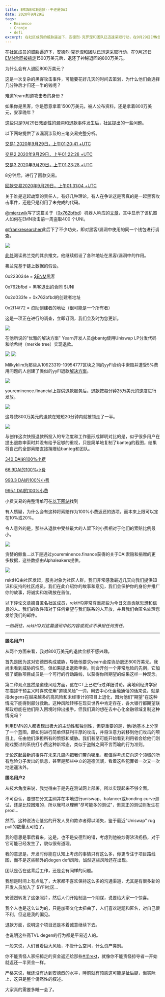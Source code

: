 ```yaml
---
title: EMINENCE退款--干还是DAI
date: 2020年9月29日
tags:
  - Eminence 
  - Cronje 
  - defi
excerpt: 在社区成员的威胁逼迫下，安德烈·克罗涅和团队已迅速采取行动，在9月29日EMN合同被掠走1500万美元后，退还了神秘退回的800万美元。
---
```


在社区成员的威胁逼迫下，安德烈·克罗涅和团队已迅速采取行动，在9月29日[EMN合同被掠走](https://rekt.news/eminence-rekt-in-prod/)1500万美元后，退还了神秘退回的800万美元。

为什么会有人退回800万美元？

这是一次复杂的黑客攻击事件，可能要花好几天的时间去策划，为什么他们会选择几分钟后才归还一半的钱呢？

难道Yearn知道攻击者的身份？

如果你是黑客，你是愿意拿着1500万美元，被人公布资料，还是拿着800万美元，安享晚年？

这些只是9月29日戏剧性的漏洞和退款事件发生后，社区提出的一些问题。

以下网站提供了该漏洞涉及的三笔交易完整分析。

[交易1 2020年9月29日，上午01:20:41 +UTC](https://ethtx.info/0x3503253131644dd9f52802d071de74e456570374d586ddd640159cf6fb9b8ad8)

[交易2 2020年9月29日，上午01:22:28 +UTC](https://ethtx.info/0x045b60411af18114f1986957a41296ba2a97ccff75a9b38af818800ea9da0b2a)

[交易3 2020年9月29日，上午01:23:28 +UTC](https://ethtx.info/0x4f0f495dbcb58b452f268b9149a418524e43b13b55e780673c10b3b755340317)

8分钟后，进行了回款交易。

[回款交易2020年9月29日，上午01:31:04 +UTC](https://ethtx.info/0x7bc97357364222207f1f011b22ad98ba78fcd3c25d3398346caa3928cdf4a4dd)

关于谁是这起劫案的责任人，有好几种理论，有人在争论这是否真的是一起黑客攻击事件，还是只是利用了未完成的代码。

[@mierzwik](https://twitter.com/mierzwik)写了这篇关于（[0x762bfbd](https://etherscan.io/address/0x762bfbd8dc93fac514fd89c027e81621e8597441)）机器人响应的[文章](https://medium.com/@mierzwik/hey-bot-give-me-all-your-money-e1f692594f2e)，其中显示了该机器人如何在EMN攻击前一周盗取400 个UNI。

[@frankresearcher](https://twitter.com/FrankResearcher)此后下了不少功夫，即对黑客/漏洞中使用的同一个钱包进行调查。 

![](https://lh6.googleusercontent.com/qov3BuEa6rc6VT97cxBh7jgvRYxeOMDi8PbS3qgjTyIKLVIZwE5d8yA1TtDPCuXM-7WmFhMAma9hdVdskBbEEZWG3XMl3ntRdiGVKhbnk2aDnlzTBOSpf1Iz0R_hTbj4yFdLxKVz)

[此处](https://twitter.com/FrankResearcher/status/1310885102407254021?s=20)阅读弗兰克的其余推文。他继续假设了各种地址在黑客/漏洞中的作用。

弗兰克基于链上数据的假设。

0x223034e = [$ENM](https://twitter.com/search?q=%24ENM&src=cashtag_click)黑客

0x762bfbd = 黑客退出的合同 $UNI

0x2d033fe = 0x762bfbd的创建者地址

0x2f14f72 = 资助创建者的地址（很可能是一个所有者）

这是一项正在进行的调查，立即订阅，我们会及时为您更新。

![](https://lh5.googleusercontent.com/bElo-Tzz3WEbKufKV60H8JybrfXU_jwZ4m5XmRARI3FsQCE9v57iOqnrOb89woPqABSKOBpGd6oMpwr4okPa42bKsiXrzNYkuoUNwXTN7sM6P9pxmXKpxBma5XIxHC5AzE5wMTnq)
 
在他所说的"优雅的解决方案" Yearn开发人员@bantg使用Uniswap LP分发代码和哈希树（merkle tree）实现退款。   

![](https://lh4.googleusercontent.com/N6RtgR2lbxx_noX8jN7NPq5o3kmScgGaOhpQnBgS6-QPU3l7GnWvEvbGBGybHNOKsMmpgR_gOCAxA4BALyDaHXkub1i89MDIyVjRDN-spFd7TgejtVFygH88VbZnjSPgsOytYUYu)
![](https://lh6.googleusercontent.com/KBuK7SdgDK_F5xS3SDpMwR3mawVkKuG4YhPOS90HjyjY1JewDai5IXxp7dsA3ROWvabWdhr2AI7YX2GeJhlT92bbIFctdRKwk-SjE_O0IXogKOYFLDALNu5DAZQEzww3gNFGzbmX)

Milkyklim为那些从10923319-10954777区块之间的yyFI合约中索赔并遭受5%费用问题的人创建了类似的yyFI退款[解决方案](https://gist.github.com/banteg/b2a3b78cdd59ea346afc56181e7a07cd)。 

![](https://lh4.googleusercontent.com/FiHtOA8Xk-LxkXVD4Cm-eq0ftH7tPFPxNoCmbzX1EXzppq4Hz_Ge9RIgHdD8gzV02dexKQGrljMg46xXl0mJTrocaHofDR2fdgpOYcA2bDxGAxH8fM0NE9rWTajN5duN4i4NG3ro)

youreminence.financial上提供退款服务后，退款按每分钟25万美元的速度进行发放。 

![](https://lh4.googleusercontent.com/Cj0OwsQJkhLnq8Lheqzy6Qa_rLUbG0x4h_xkBLpeLSZPETYI5Tt4TaGlA9_4HACZw-0mSCnW0kYejV0F88Hb6nWlvTTEUTlhx3pMeGczF2nJ9QzwR3pdO5ydhQk_pfT3OG6FheMR)

这导致800万美元的退款在短短20分钟内就被领走了一半。 

![](https://lh3.googleusercontent.com/jSpxxX0Z1wyYeVZlXFy6ToRnqV0kpyzqiaVS-t_UB8GSuYgPCfLkzfAnIwZJWweng1Ymx2l3lVTa3TGKOjGMbPCamGtfvLtSn_hT8fsE1yjeeAHD5tYfvvAnC5kSUSR3IxsFnM9l)

与创作这次快照退款所投入的专注度和工作量形成鲜明对比的是，似乎很多用户在提出退款申索时并没有给予足够的重视，只是简单地复制了banteg的截图，结果将自己的全部索赔直接捐赠给banteg和团队。

[340 DAI的100%小费](https://etherscan.io/tx/0x6a17f1b30b8c5479e6542fb3d6189cf67f34bbc85cba7d669cbf72367bfb724f)

[66.9DAI的100%小费](https://etherscan.io/tx/0xa7ad9985bc7ba00070f5ef18b766e10ca4c0d155cf4ca6ae2e11df9af41b6fc1)

[993.3 DAI的100%小费](https://etherscan.io/tx/0x835b998d086ea0aee96d1e0a3e5b558c62da8d621959f213c10bed6250c9f9c0)

[995.1 DAI的100%小费](https://etherscan.io/tx/0x7c759f66b058eb2dceb8a67a648dd4d0a0857bbfd38f51e8b058d18673f1c616)

小费交易的完整清单可在[以下网站](https://etherscan.io/token/0x6b175474e89094c44da98b954eedeac495271d0f?a=0x7a1057e6e9093da9c1d4c1d049609b6889fc4c67)找到

有人质疑，为什么会有这种将索赔作为100%小费返还的选项，而本来上限可以定在10%或20%。

令人意外的是，那些从退款中受益最大的人留下的小费相对于他们的索赔比例最小。 

![](https://lh5.googleusercontent.com/w3CD80RlDF-F-FnDBUlO5UdU0pEm4X5tgy87FpLXyBGXXQInQ4_9A9op0xp8bTaPrNjtLaAkGDe8G1AhR61qyW-YuGJUXCW_JDyCXM6xsNKh47TGPCimBoez_F1dqVcwc7rr-0Xs)

贪婪的鲸鱼...以下是通过youreminence.finance获得的关于DAI索赔和捐赠的更多数据，这些数据由Alphaleakers提供。 

![](https://lh6.googleusercontent.com/goJyvxqXCAg8kCYnCZj5di0wvRE5I4BtroyTdY3GK88wyX67fJ4rAoWSPkTtXVa_CQ5Lo7Oba2kS0K_t8AHtvgoAkLBzKv8wHk_OIk3T4UOr1ux3SSsYBpjcAOzmoE-0ZRYq6kG4)

rektHQ由社区发起，服务对象为社区人群。我们非常感激最近几天向我们提供知识和支持的社区成员。我们在此介绍你的故事和意见，我们会保护你的身份并推广你的故事，将诚实和准确放在首位。

以下评论文章摘自匿名社区成员，rektHQ非常尊重那些为今日文章贡献思想和信息的人。我们的收件箱对于任何希望与我们联系的人开放，并且我们会匿名处理您发给我们的邮件。

_一如既往，rektHQ对这篇通讯中的内容或观点不承担任何责任。_
________________________________________
**匿名用户1**

从两个方面来看，我对800万美元的退款金额不感兴趣。

首先是因为这对安德烈构成威胁，导致他要求yearn金库协助退还800万美元。我尚未看到威胁的性质，但如果提出退款申索，则会开创一个非常危险的先例，它加强了威胁项目成员是一个可行的行动路线，以获得你所期望的结果这样一种观念。

第二种观点显然是道德风险方面，这在CT上已进行过详细讨论。奥地利经济学家在描述干预主义时喜欢使用"道德风险"一词，用去中心化金融通俗的话来说，就是指degens在越来越多的高风险和未经审计的项目上退化，因为他们"期望"在这种情况下能得到部分救助。这种风险转移在现实世界中肯定存在，各大银行都期望联邦政府能在他们陷入困境时伸出援手。但我们真的想在去中心化金融领域复制这种情况吗？

利用EMN的人都表现出极大的主动性和独创性，但更重要的是，他/她基本上分享了一个蓝图，即如何进行简单但获利丰厚的攻击，并将注意力转移到他们攻击的项目上，任由他们承担所有的愤怒和威胁。我们甚至可能开始看到利用者会给他们刚刚戏耍过的系统打小费这种新常态，类似于盗贼之间不言而喻的行为准则。

无论这起最新的事件在未来几周内把我们带向哪里，都值得考虑它向这个领域的所有危险分子发出的信息，甚至是那些中立的道德流氓，看着这些犯罪者一次又一次地逍遥法外。

**匿名用户2**

从技术角度来说，我觉得由于是先在测试网上部署，所以实现起来不够全面。

不可否认，要想在分叉主网并在本地进行uniswap、balancer或bonding curve测试，还是比较困难的，所以我可以理解"尽可能多的测试"，但真正的测试则发生在prod...

然而，这种说法让低劣的开发人员和欺诈者得以消失，鉴于最近"Uniswap" rug pull的数量太可怕了。

我的意思是事后看来，这是，也不是安德烈的错，考虑到他被炒得沸沸扬扬，对于它可能已经发生了，貌似很有道理。

我的意思是，开发时你能在认知上考虑的事情只有这么多，你更专注于项目路线图，而不是这些额外的degen defi风险，诚然这些风险还在出现。

团队是否在这背后工作，还是会有同样的问题。

我想是时间上有点乱了，大家都不喜欢保持这么多的沟通渠道，尤其是有很多新的开发人员加入了 $YFI社区...

安德烈转发了这张照片，然后人们开始制造一个阴谋，说要给大家一个惊喜。

我个人也是这么认为的，只是加密文化太扭曲了，人们喜欢谜题和匿名，对自己很不利，但这是我的偏见。

退款方面，说明这个项目还是本着诚意继续下去。

也说明这些高TVL degen的行为都是平易近人的。

一般来说，人们冒着巨大风险，不管什么空间，什么资产类别。

你不能责怪人家把掠走的资金返还给那些[#半rekt](https://twitter.com/hashtag/halfrekt?src=hashtag_click)，就像你不能责怪掠夺者一开始就返还一半资金一样。

严格来说，我还没有达到安德烈的水平，睡前就有预感这可能是扯后腿，但实际上，这只是整个偶然性的叙述。

大家真的需要多睡一会了。



